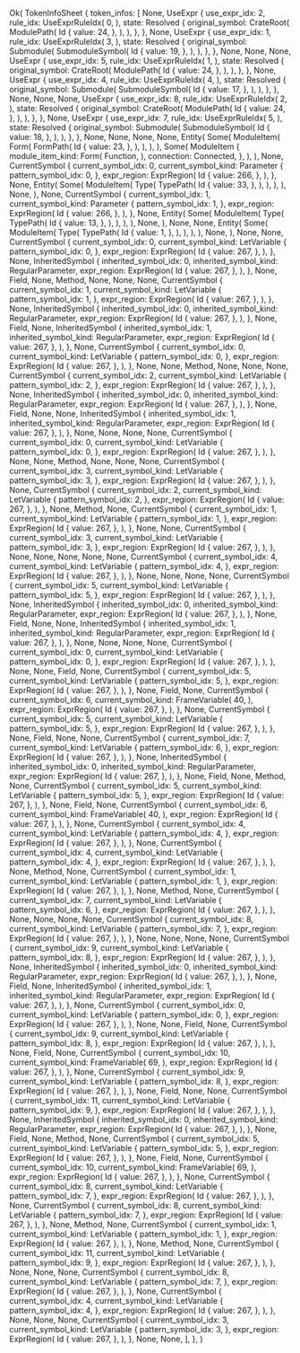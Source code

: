 Ok(
    TokenInfoSheet {
        token_infos: [
            None,
            UseExpr {
                use_expr_idx: 2,
                rule_idx: UseExprRuleIdx(
                    0,
                ),
                state: Resolved {
                    original_symbol: CrateRoot(
                        ModulePath(
                            Id {
                                value: 24,
                            },
                        ),
                    ),
                },
            },
            None,
            UseExpr {
                use_expr_idx: 1,
                rule_idx: UseExprRuleIdx(
                    3,
                ),
                state: Resolved {
                    original_symbol: Submodule(
                        SubmoduleSymbol(
                            Id {
                                value: 19,
                            },
                        ),
                    ),
                },
            },
            None,
            None,
            None,
            UseExpr {
                use_expr_idx: 5,
                rule_idx: UseExprRuleIdx(
                    1,
                ),
                state: Resolved {
                    original_symbol: CrateRoot(
                        ModulePath(
                            Id {
                                value: 24,
                            },
                        ),
                    ),
                },
            },
            None,
            UseExpr {
                use_expr_idx: 4,
                rule_idx: UseExprRuleIdx(
                    4,
                ),
                state: Resolved {
                    original_symbol: Submodule(
                        SubmoduleSymbol(
                            Id {
                                value: 17,
                            },
                        ),
                    ),
                },
            },
            None,
            None,
            None,
            UseExpr {
                use_expr_idx: 8,
                rule_idx: UseExprRuleIdx(
                    2,
                ),
                state: Resolved {
                    original_symbol: CrateRoot(
                        ModulePath(
                            Id {
                                value: 24,
                            },
                        ),
                    ),
                },
            },
            None,
            UseExpr {
                use_expr_idx: 7,
                rule_idx: UseExprRuleIdx(
                    5,
                ),
                state: Resolved {
                    original_symbol: Submodule(
                        SubmoduleSymbol(
                            Id {
                                value: 18,
                            },
                        ),
                    ),
                },
            },
            None,
            None,
            None,
            None,
            Entity(
                Some(
                    ModuleItem(
                        Form(
                            FormPath(
                                Id {
                                    value: 23,
                                },
                            ),
                        ),
                    ),
                ),
                Some(
                    ModuleItem {
                        module_item_kind: Form(
                            Function,
                        ),
                        connection: Connected,
                    },
                ),
            ),
            None,
            CurrentSymbol {
                current_symbol_idx: 0,
                current_symbol_kind: Parameter {
                    pattern_symbol_idx: 0,
                },
                expr_region: ExprRegion(
                    Id {
                        value: 266,
                    },
                ),
            },
            None,
            Entity(
                Some(
                    ModuleItem(
                        Type(
                            TypePath(
                                Id {
                                    value: 33,
                                },
                            ),
                        ),
                    ),
                ),
                None,
            ),
            None,
            CurrentSymbol {
                current_symbol_idx: 1,
                current_symbol_kind: Parameter {
                    pattern_symbol_idx: 1,
                },
                expr_region: ExprRegion(
                    Id {
                        value: 266,
                    },
                ),
            },
            None,
            Entity(
                Some(
                    ModuleItem(
                        Type(
                            TypePath(
                                Id {
                                    value: 13,
                                },
                            ),
                        ),
                    ),
                ),
                None,
            ),
            None,
            None,
            Entity(
                Some(
                    ModuleItem(
                        Type(
                            TypePath(
                                Id {
                                    value: 1,
                                },
                            ),
                        ),
                    ),
                ),
                None,
            ),
            None,
            None,
            CurrentSymbol {
                current_symbol_idx: 0,
                current_symbol_kind: LetVariable {
                    pattern_symbol_idx: 0,
                },
                expr_region: ExprRegion(
                    Id {
                        value: 267,
                    },
                ),
            },
            None,
            InheritedSymbol {
                inherited_symbol_idx: 0,
                inherited_symbol_kind: RegularParameter,
                expr_region: ExprRegion(
                    Id {
                        value: 267,
                    },
                ),
            },
            None,
            Field,
            None,
            Method,
            None,
            None,
            None,
            CurrentSymbol {
                current_symbol_idx: 1,
                current_symbol_kind: LetVariable {
                    pattern_symbol_idx: 1,
                },
                expr_region: ExprRegion(
                    Id {
                        value: 267,
                    },
                ),
            },
            None,
            InheritedSymbol {
                inherited_symbol_idx: 0,
                inherited_symbol_kind: RegularParameter,
                expr_region: ExprRegion(
                    Id {
                        value: 267,
                    },
                ),
            },
            None,
            Field,
            None,
            InheritedSymbol {
                inherited_symbol_idx: 1,
                inherited_symbol_kind: RegularParameter,
                expr_region: ExprRegion(
                    Id {
                        value: 267,
                    },
                ),
            },
            None,
            CurrentSymbol {
                current_symbol_idx: 0,
                current_symbol_kind: LetVariable {
                    pattern_symbol_idx: 0,
                },
                expr_region: ExprRegion(
                    Id {
                        value: 267,
                    },
                ),
            },
            None,
            None,
            Method,
            None,
            None,
            None,
            CurrentSymbol {
                current_symbol_idx: 2,
                current_symbol_kind: LetVariable {
                    pattern_symbol_idx: 2,
                },
                expr_region: ExprRegion(
                    Id {
                        value: 267,
                    },
                ),
            },
            None,
            InheritedSymbol {
                inherited_symbol_idx: 0,
                inherited_symbol_kind: RegularParameter,
                expr_region: ExprRegion(
                    Id {
                        value: 267,
                    },
                ),
            },
            None,
            Field,
            None,
            None,
            InheritedSymbol {
                inherited_symbol_idx: 1,
                inherited_symbol_kind: RegularParameter,
                expr_region: ExprRegion(
                    Id {
                        value: 267,
                    },
                ),
            },
            None,
            None,
            None,
            None,
            CurrentSymbol {
                current_symbol_idx: 0,
                current_symbol_kind: LetVariable {
                    pattern_symbol_idx: 0,
                },
                expr_region: ExprRegion(
                    Id {
                        value: 267,
                    },
                ),
            },
            None,
            None,
            Method,
            None,
            None,
            None,
            CurrentSymbol {
                current_symbol_idx: 3,
                current_symbol_kind: LetVariable {
                    pattern_symbol_idx: 3,
                },
                expr_region: ExprRegion(
                    Id {
                        value: 267,
                    },
                ),
            },
            None,
            CurrentSymbol {
                current_symbol_idx: 2,
                current_symbol_kind: LetVariable {
                    pattern_symbol_idx: 2,
                },
                expr_region: ExprRegion(
                    Id {
                        value: 267,
                    },
                ),
            },
            None,
            Method,
            None,
            CurrentSymbol {
                current_symbol_idx: 1,
                current_symbol_kind: LetVariable {
                    pattern_symbol_idx: 1,
                },
                expr_region: ExprRegion(
                    Id {
                        value: 267,
                    },
                ),
            },
            None,
            None,
            CurrentSymbol {
                current_symbol_idx: 3,
                current_symbol_kind: LetVariable {
                    pattern_symbol_idx: 3,
                },
                expr_region: ExprRegion(
                    Id {
                        value: 267,
                    },
                ),
            },
            None,
            None,
            None,
            None,
            None,
            CurrentSymbol {
                current_symbol_idx: 4,
                current_symbol_kind: LetVariable {
                    pattern_symbol_idx: 4,
                },
                expr_region: ExprRegion(
                    Id {
                        value: 267,
                    },
                ),
            },
            None,
            None,
            None,
            None,
            CurrentSymbol {
                current_symbol_idx: 5,
                current_symbol_kind: LetVariable {
                    pattern_symbol_idx: 5,
                },
                expr_region: ExprRegion(
                    Id {
                        value: 267,
                    },
                ),
            },
            None,
            InheritedSymbol {
                inherited_symbol_idx: 0,
                inherited_symbol_kind: RegularParameter,
                expr_region: ExprRegion(
                    Id {
                        value: 267,
                    },
                ),
            },
            None,
            Field,
            None,
            None,
            InheritedSymbol {
                inherited_symbol_idx: 1,
                inherited_symbol_kind: RegularParameter,
                expr_region: ExprRegion(
                    Id {
                        value: 267,
                    },
                ),
            },
            None,
            None,
            None,
            None,
            CurrentSymbol {
                current_symbol_idx: 0,
                current_symbol_kind: LetVariable {
                    pattern_symbol_idx: 0,
                },
                expr_region: ExprRegion(
                    Id {
                        value: 267,
                    },
                ),
            },
            None,
            None,
            Field,
            None,
            CurrentSymbol {
                current_symbol_idx: 5,
                current_symbol_kind: LetVariable {
                    pattern_symbol_idx: 5,
                },
                expr_region: ExprRegion(
                    Id {
                        value: 267,
                    },
                ),
            },
            None,
            Field,
            None,
            CurrentSymbol {
                current_symbol_idx: 6,
                current_symbol_kind: FrameVariable(
                    40,
                ),
                expr_region: ExprRegion(
                    Id {
                        value: 267,
                    },
                ),
            },
            None,
            CurrentSymbol {
                current_symbol_idx: 5,
                current_symbol_kind: LetVariable {
                    pattern_symbol_idx: 5,
                },
                expr_region: ExprRegion(
                    Id {
                        value: 267,
                    },
                ),
            },
            None,
            Field,
            None,
            None,
            CurrentSymbol {
                current_symbol_idx: 7,
                current_symbol_kind: LetVariable {
                    pattern_symbol_idx: 6,
                },
                expr_region: ExprRegion(
                    Id {
                        value: 267,
                    },
                ),
            },
            None,
            InheritedSymbol {
                inherited_symbol_idx: 0,
                inherited_symbol_kind: RegularParameter,
                expr_region: ExprRegion(
                    Id {
                        value: 267,
                    },
                ),
            },
            None,
            Field,
            None,
            Method,
            None,
            CurrentSymbol {
                current_symbol_idx: 5,
                current_symbol_kind: LetVariable {
                    pattern_symbol_idx: 5,
                },
                expr_region: ExprRegion(
                    Id {
                        value: 267,
                    },
                ),
            },
            None,
            Field,
            None,
            CurrentSymbol {
                current_symbol_idx: 6,
                current_symbol_kind: FrameVariable(
                    40,
                ),
                expr_region: ExprRegion(
                    Id {
                        value: 267,
                    },
                ),
            },
            None,
            CurrentSymbol {
                current_symbol_idx: 4,
                current_symbol_kind: LetVariable {
                    pattern_symbol_idx: 4,
                },
                expr_region: ExprRegion(
                    Id {
                        value: 267,
                    },
                ),
            },
            None,
            CurrentSymbol {
                current_symbol_idx: 4,
                current_symbol_kind: LetVariable {
                    pattern_symbol_idx: 4,
                },
                expr_region: ExprRegion(
                    Id {
                        value: 267,
                    },
                ),
            },
            None,
            Method,
            None,
            CurrentSymbol {
                current_symbol_idx: 1,
                current_symbol_kind: LetVariable {
                    pattern_symbol_idx: 1,
                },
                expr_region: ExprRegion(
                    Id {
                        value: 267,
                    },
                ),
            },
            None,
            Method,
            None,
            CurrentSymbol {
                current_symbol_idx: 7,
                current_symbol_kind: LetVariable {
                    pattern_symbol_idx: 6,
                },
                expr_region: ExprRegion(
                    Id {
                        value: 267,
                    },
                ),
            },
            None,
            None,
            None,
            None,
            CurrentSymbol {
                current_symbol_idx: 8,
                current_symbol_kind: LetVariable {
                    pattern_symbol_idx: 7,
                },
                expr_region: ExprRegion(
                    Id {
                        value: 267,
                    },
                ),
            },
            None,
            None,
            None,
            None,
            CurrentSymbol {
                current_symbol_idx: 9,
                current_symbol_kind: LetVariable {
                    pattern_symbol_idx: 8,
                },
                expr_region: ExprRegion(
                    Id {
                        value: 267,
                    },
                ),
            },
            None,
            InheritedSymbol {
                inherited_symbol_idx: 0,
                inherited_symbol_kind: RegularParameter,
                expr_region: ExprRegion(
                    Id {
                        value: 267,
                    },
                ),
            },
            None,
            Field,
            None,
            InheritedSymbol {
                inherited_symbol_idx: 1,
                inherited_symbol_kind: RegularParameter,
                expr_region: ExprRegion(
                    Id {
                        value: 267,
                    },
                ),
            },
            None,
            CurrentSymbol {
                current_symbol_idx: 0,
                current_symbol_kind: LetVariable {
                    pattern_symbol_idx: 0,
                },
                expr_region: ExprRegion(
                    Id {
                        value: 267,
                    },
                ),
            },
            None,
            None,
            Field,
            None,
            CurrentSymbol {
                current_symbol_idx: 9,
                current_symbol_kind: LetVariable {
                    pattern_symbol_idx: 8,
                },
                expr_region: ExprRegion(
                    Id {
                        value: 267,
                    },
                ),
            },
            None,
            Field,
            None,
            CurrentSymbol {
                current_symbol_idx: 10,
                current_symbol_kind: FrameVariable(
                    69,
                ),
                expr_region: ExprRegion(
                    Id {
                        value: 267,
                    },
                ),
            },
            None,
            CurrentSymbol {
                current_symbol_idx: 9,
                current_symbol_kind: LetVariable {
                    pattern_symbol_idx: 8,
                },
                expr_region: ExprRegion(
                    Id {
                        value: 267,
                    },
                ),
            },
            None,
            Field,
            None,
            None,
            CurrentSymbol {
                current_symbol_idx: 11,
                current_symbol_kind: LetVariable {
                    pattern_symbol_idx: 9,
                },
                expr_region: ExprRegion(
                    Id {
                        value: 267,
                    },
                ),
            },
            None,
            InheritedSymbol {
                inherited_symbol_idx: 0,
                inherited_symbol_kind: RegularParameter,
                expr_region: ExprRegion(
                    Id {
                        value: 267,
                    },
                ),
            },
            None,
            Field,
            None,
            Method,
            None,
            CurrentSymbol {
                current_symbol_idx: 5,
                current_symbol_kind: LetVariable {
                    pattern_symbol_idx: 5,
                },
                expr_region: ExprRegion(
                    Id {
                        value: 267,
                    },
                ),
            },
            None,
            Field,
            None,
            CurrentSymbol {
                current_symbol_idx: 10,
                current_symbol_kind: FrameVariable(
                    69,
                ),
                expr_region: ExprRegion(
                    Id {
                        value: 267,
                    },
                ),
            },
            None,
            CurrentSymbol {
                current_symbol_idx: 8,
                current_symbol_kind: LetVariable {
                    pattern_symbol_idx: 7,
                },
                expr_region: ExprRegion(
                    Id {
                        value: 267,
                    },
                ),
            },
            None,
            CurrentSymbol {
                current_symbol_idx: 8,
                current_symbol_kind: LetVariable {
                    pattern_symbol_idx: 7,
                },
                expr_region: ExprRegion(
                    Id {
                        value: 267,
                    },
                ),
            },
            None,
            Method,
            None,
            CurrentSymbol {
                current_symbol_idx: 1,
                current_symbol_kind: LetVariable {
                    pattern_symbol_idx: 1,
                },
                expr_region: ExprRegion(
                    Id {
                        value: 267,
                    },
                ),
            },
            None,
            Method,
            None,
            CurrentSymbol {
                current_symbol_idx: 11,
                current_symbol_kind: LetVariable {
                    pattern_symbol_idx: 9,
                },
                expr_region: ExprRegion(
                    Id {
                        value: 267,
                    },
                ),
            },
            None,
            None,
            None,
            CurrentSymbol {
                current_symbol_idx: 8,
                current_symbol_kind: LetVariable {
                    pattern_symbol_idx: 7,
                },
                expr_region: ExprRegion(
                    Id {
                        value: 267,
                    },
                ),
            },
            None,
            CurrentSymbol {
                current_symbol_idx: 4,
                current_symbol_kind: LetVariable {
                    pattern_symbol_idx: 4,
                },
                expr_region: ExprRegion(
                    Id {
                        value: 267,
                    },
                ),
            },
            None,
            None,
            None,
            CurrentSymbol {
                current_symbol_idx: 3,
                current_symbol_kind: LetVariable {
                    pattern_symbol_idx: 3,
                },
                expr_region: ExprRegion(
                    Id {
                        value: 267,
                    },
                ),
            },
            None,
            None,
        ],
    },
)